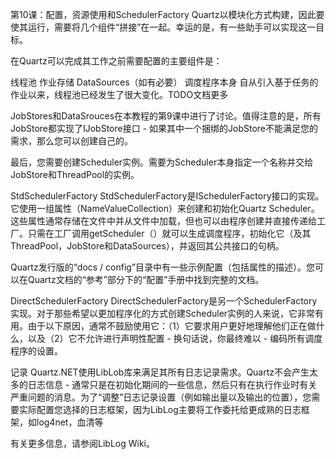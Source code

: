 第10课：配置，资源使用和SchedulerFactory
Quartz以模块化方式构建，因此要使其运行，需要将几个组件“拼接”在一起。幸运的是，有一些助手可以实现这一目标。

在Quartz可以完成其工作之前需要配置的主要组件是：

线程池
作业存储
DataSources（如有必要）
调度程序本身
自从引入基于任务的作业以来，线程池已经发生了很大变化。TODO文档更多

JobStores和DataSrouces在本教程的第9课中进行了讨论。值得注意的是，所有JobStore都实现了IJobStore接口 - 如果其中一个捆绑的JobStore不能满足您的需求，那么您可以创建自己的。

最后，您需要创建Scheduler实例。需要为Scheduler本身指定一个名称并交给JobStore和ThreadPool的实例。

StdSchedulerFactory
StdSchedulerFactory是ISchedulerFactory接口的实现。它使用一组属性（NameValueCollection）来创建和初始化Quartz Scheduler。这些属性通常存储在文件中并从文件中加载，但也可以由程序创建并直接传递给工厂。只需在工厂调用getScheduler（）就可以生成调度程序，初始化它（及其ThreadPool，JobStore和DataSources），并返回其公共接口的句柄。

Quartz发行版的“docs / config”目录中有一些示例配置（包括属性的描述）。您可以在Quartz文档的“参考”部分下的“配置”手册中找到完整的文档。

DirectSchedulerFactory
DirectSchedulerFactory是另一个SchedulerFactory实现。对于那些希望以更加程序化的方式创建Scheduler实例的人来说，它非常有用。由于以下原因，通常不鼓励使用它：（1）它要求用户更好地理解他们正在做什么，以及（2）它不允许进行声明性配置 - 换句话说，你最终难以 - 编码所有调度程序的设置。

记录
Quartz.NET使用LibLob库来满足其所有日志记录需求。Quartz不会产生太多的日志信息 - 通常只是在初始化期间的一些信息，然后只有在执行作业时有关严重问题的消息。为了“调整”日志记录设置（例如输出量以及输出的位置），您需要实际配置您选择的日志框架，因为LibLog主要将工作委托给更成熟的日志框架，如log4net，血清等

有关更多信息，请参阅LibLog Wiki。